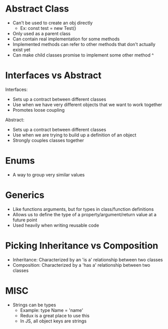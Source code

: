 # Abstract Class
- Can't be used to create an obj directly
    - Ex: const test = new Test()
- Only used as a parent class
- Can contain real implementation for some methods
- Implemented methods can refer to other methods that don't actually exist yet
- Can make child classes promise to implement some other method ^

# Interfaces vs Abstract
Interfaces:
-  Sets up a contract between different classes
-  Use when we have very different objects that we want to work together
-  Promotes loose coupling

Abstract:
-  Sets up a contract between different classes
-  Use when we are trying to build up a definition of an object
-  Strongly couples classes together

# Enums
- A way to group very similar values

# Generics
- Like functions arguments, but for types in class/function definitions
- Allows us to define the type of a property/argument/return value at a future point
- Used heavily when writing reusable code

# Picking Inheritance vs Composition
- Inheritance: Characterized by an 'is a' relationship between two classes
- Composition: Characterized by a 'has a' relationship between two classes

# MISC
- Strings can be types
     - Example: type Name = 'name'
     - Redux is a great place to use this
     - In JS, all object keys are strings

